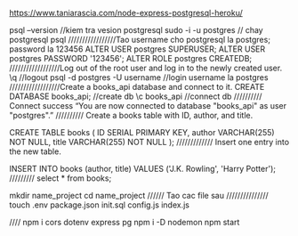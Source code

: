 https://www.taniarascia.com/node-express-postgresql-heroku/

psql –version //kiem tra vesion postgresql
sudo -i -u postgres // chay postgresql
psql
/////////////////Tao username cho postgresql la postgres; password la 123456
ALTER USER postgres SUPERUSER;
ALTER USER postgres PASSWORD '123456';
ALTER ROLE postgres CREATEDB;
//////////////////Log out of the root user and log in to the newly created user.
\q //logout 
psql -d postgres -U username //login username la postgres
//////////////////Create a books_api database and connect to it.
CREATE DATABASE books_api; //create db
\c books_api //connect db
////////// Connect success “You are now connected to database "books_api" as user "postgres".”
////////// Create a books table with ID, author, and title.

CREATE TABLE books (
  ID SERIAL PRIMARY KEY,
  author VARCHAR(255) NOT NULL,
  title VARCHAR(255) NOT NULL
);
///////////// Insert one entry into the new table.

INSERT INTO books (author, title)
VALUES  ('J.K. Rowling', 'Harry Potter');
///////// select * from books;

mkdir name_project
cd name_project
////// Tao cac file sau ///////////////
touch .env package.json init.sql config.js index.js

////
npm i cors dotenv express pg
npm i -D nodemon
npm start
